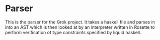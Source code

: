 # Parser

This is the parser for the Grok project. It takes a haskell file and parses in into an 
AST which is then looked at by an interpreter written in Rosette to perform verification of
type constraints specified by liquid haskell.
